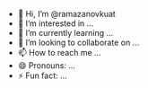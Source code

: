 - 👋 Hi, I’m @ramazanovkuat
- 👀 I’m interested in ...
- 🌱 I’m currently learning ...
- 💞️ I’m looking to collaborate on ...
- 📫 How to reach me ...
- 😄 Pronouns: ...
- ⚡ Fun fact: ...

<!---
ramazanovkuat/ramazanovkuat is a ✨ special ✨ repository because its `README.md` (this file) appears on your GitHub profile.
You can click the Preview link to take a look at your changes.
--->
